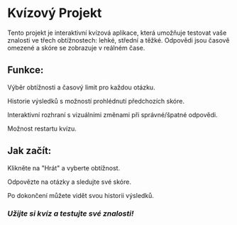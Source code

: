 # Kvízový Projekt
Tento projekt je interaktivní kvízová aplikace, která umožňuje testovat vaše znalosti ve třech obtížnostech: lehké, střední a těžké. Odpovědi jsou časově omezené a skóre se zobrazuje v reálném čase.

## Funkce:
Výběr obtížnosti a časový limit pro každou otázku.

Historie výsledků s možností prohlédnutí předchozích skóre.

Interaktivní rozhraní s vizuálními změnami při správné/špatné odpovědi.

Možnost restartu kvízu.

## Jak začít:
Klikněte na "Hrát" a vyberte obtížnost.

Odpovězte na otázky a sledujte své skóre.

Po dokončení můžete vidět svou historii výsledků.

### *Užijte si kvíz a testujte své znalosti!*
